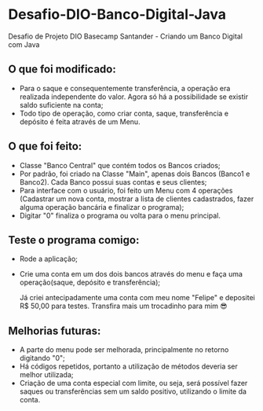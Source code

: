 # Desafio-DIO-Banco-Digital-Java
Desafio de Projeto DIO Basecamp Santander - Criando um Banco Digital com Java

## O que foi modificado:
- Para o saque e consequentemente transferência, a operação era realizada independente do valor. Agora só há a possibilidade se existir saldo suficiente na conta;
- Todo tipo de operação, como criar conta, saque, transferência e depósito é feita através de um Menu.

## O que foi feito:
- Classe "Banco Central" que contém todos os Bancos criados;
- Por padrão, foi criado na Classe "Main", apenas dois Bancos (Banco1 e Banco2). Cada Banco possui suas contas e seus clientes;
- Para interface com o usuário, foi feito um Menu com 4 operações (Cadastrar um nova conta, mostrar a lista de clientes cadastrados, fazer alguma operação bancária e finalizar o programa);
- Digitar "0" finaliza o programa ou volta para o menu principal.

## Teste o programa comigo:
- Rode a aplicação;
- Crie uma conta em um dos dois bancos através do menu e faça uma operação(saque, depósito e transferência);

  Já criei antecipadamente uma conta com meu nome "Felipe" e depositei R$ 50,00 para testes. Transfira mais um trocadinho para mim :sunglasses:
  
## Melhorias futuras:
- A parte do menu pode ser melhorada, principalmente no retorno digitando "0";
- Há códigos repetidos, portanto a utilização de métodos deveria ser melhor utilizada;
- Criação de uma conta especial com limite, ou seja, será possível fazer saques ou transferências sem um saldo positivo, utilizando o limite da conta.

